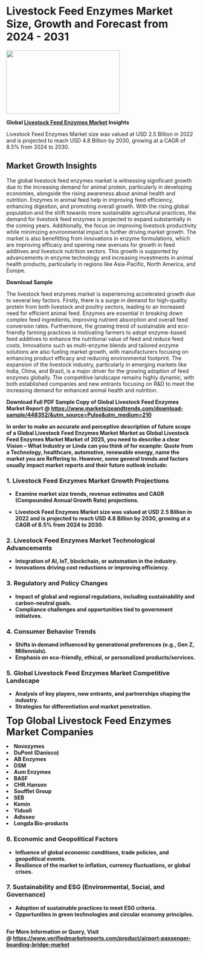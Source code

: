 <H1>Livestock Feed Enzymes Market Size, Growth and Forecast from 2024 - 2031</H1><img class="aligncenter size-medium wp-image-584254" src="https://thirdeyenews.in/wp-content/uploads/2024/09/Global-Market-Research-300x168.jpeg" alt="" width="300" height="168" /><p><strong>Global&nbsp;<a href="https://www.marketsizeandtrends.com/download-sample/448352/&amp;utm_source=Pulse&amp;utm_medium=210">Livestock Feed Enzymes Market</a> Insights</strong></p><p>Livestock Feed Enzymes Market size was valued at USD 2.5 Billion in 2022 and is projected to reach USD 4.8 Billion by 2030, growing at a CAGR of 8.5% from 2024 to 2030.</p><p><h2>Market Growth Insights</h2> <p>The global livestock feed enzymes market is witnessing significant growth due to the increasing demand for animal protein, particularly in developing economies, alongside the rising awareness about animal health and nutrition. Enzymes in animal feed help in improving feed efficiency, enhancing digestion, and promoting overall growth. With the rising global population and the shift towards more sustainable agricultural practices, the demand for livestock feed enzymes is projected to expand substantially in the coming years. Additionally, the focus on improving livestock productivity while minimizing environmental impact is further driving market growth. The market is also benefitting from innovations in enzyme formulations, which are improving efficacy and opening new avenues for growth in feed additives and livestock nutrition sectors. This growth is supported by advancements in enzyme technology and increasing investments in animal health products, particularly in regions like Asia-Pacific, North America, and Europe.</p> <p><strong>Download Sample</strong></p> <p>The livestock feed enzymes market is experiencing accelerated growth due to several key factors. Firstly, there is a surge in demand for high-quality protein from both livestock and poultry sectors, leading to an increased need for efficient animal feed. Enzymes are essential in breaking down complex feed ingredients, improving nutrient absorption and overall feed conversion rates. Furthermore, the growing trend of sustainable and eco-friendly farming practices is motivating farmers to adopt enzyme-based feed additives to enhance the nutritional value of feed and reduce feed costs. Innovations such as multi-enzyme blends and tailored enzyme solutions are also fueling market growth, with manufacturers focusing on enhancing product efficacy and reducing environmental footprint. The expansion of the livestock industry, particularly in emerging markets like India, China, and Brazil, is a major driver for the growing adoption of feed enzymes globally. The competitive landscape remains highly dynamic, with both established companies and new entrants focusing on R&D to meet the increasing demand for enhanced animal health and nutrition.</p> <p><strong></p><p><span class=""><strong>Download Full PDF Sample Copy of Global Livestock Feed Enzymes Market Report</strong> @ <a href="https://www.marketsizeandtrends.com/download-sample/448352/&amp;utm_source=Pulse&amp;utm_medium=210" target="_blank">https://www.marketsizeandtrends.com/download-sample/448352/&amp;utm_source=Pulse&amp;utm_medium=210</a></span></p><p>In order to make an accurate and perceptive description of future scope of a Global&nbsp;Livestock Feed Enzymes Market Market as Global&nbsp;Livestock Feed Enzymes Market Market of 2025, you need to describe a clear Vision &ndash; What Industry or Linda can you think of for example: Quote from a Technology, healthcare, automotive, renewable energy, name the market you are Reffering to. However, some general trends and factors usually impact market reports and their future outlook include:</p><h3>1.&nbsp;<strong>Livestock Feed Enzymes Market Growth Projections</strong></h3><ul><li>Examine market size trends, revenue estimates and CAGR (Compounded Annual Growth Rate) projections.</li><li><p>Livestock Feed Enzymes Market size was valued at USD 2.5 Billion in 2022 and is projected to reach USD 4.8 Billion by 2030, growing at a CAGR of 8.5% from 2024 to 2030.</p></li></ul><h3>2.&nbsp;<strong>Livestock Feed Enzymes Market Technological Advancements</strong></h3><ul><li>Integration of AI, IoT, blockchain, or automation in the industry.</li><li>Innovations driving cost reductions or improving efficiency.</li></ul><h3>3.&nbsp;<strong>Regulatory and Policy Changes</strong></h3><ul><li>Impact of global and regional regulations, including sustainability and carbon-neutral goals.</li><li>Compliance challenges and opportunities tied to government initiatives.</li></ul><h3>4.&nbsp;<strong>Consumer Behavior Trends</strong></h3><ul><li>Shifts in demand influenced by generational preferences (e.g., Gen Z, Millennials).</li><li>Emphasis on eco-friendly, ethical, or personalized products/services.</li></ul><h3>5.&nbsp;<strong>Global Livestock Feed Enzymes Market Competitive Landscape</strong></h3><ul><li>Analysis of key players, new entrants, and partnerships shaping the industry.</li><li>Strategies for differentiation and market penetration.</li></ul><p data-pm-slice="1 1 []"><span style="color: inherit; font-family: inherit; font-size: 25px;">Top Global Livestock Feed Enzymes Market Companies</span></p><div class="" data-test-id=""><p><li>Novozymes</li><li> DuPont (Danisco)</li><li> AB Enzymes</li><li> DSM</li><li> Aum Enzymes</li><li> BASF</li><li> CHR.Hansen</li><li> Soufflet Group</li><li> SEB</li><li> Kemin</li><li> Yiduoli</li><li> Adisseo</li><li> Longda Bio-products</li></p></div><h3>6.&nbsp;<strong>Economic and Geopolitical Factors</strong></h3><ul><li>Influence of global economic conditions, trade policies, and geopolitical events.</li><li>Resilience of the market to inflation, currency fluctuations, or global crises.</li></ul><h3>7.&nbsp;<strong>Sustainability and ESG (Environmental, Social, and Governance)</strong></h3><ul><li>Adoption of sustainable practices to meet ESG criteria.</li><li>Opportunities in green technologies and circular economy principles.</li></ul><h2><strong style="font-size: 14px;">For More Information or Query, Visit @&nbsp;</strong><a style="background-color: #ffffff; font-size: 14px;" href="https://www.marketsizeandtrends.com/report/livestock-feed-enzymes-market/" target="_blank">https://www.verifiedmarketreports.com/product/airport-passenger-boarding-bridge-market</a></h2>
